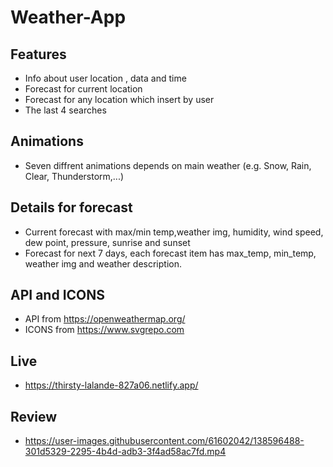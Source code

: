 # Weather-App

## **Features**
- Info about user location , data and time
- Forecast for current location
- Forecast for any location which insert by user
- The last 4 searches

## **Animations**
- Seven diffrent animations depends on main weather (e.g. Snow, Rain, Clear, Thunderstorm,...)

## **Details for forecast**
- Current forecast with max/min temp,weather img, humidity, wind speed, dew point, pressure, sunrise and sunset
- Forecast for next 7 days, each forecast item has max_temp, min_temp, weather img and weather description.


## **API and ICONS**
- API from https://openweathermap.org/
- ICONS from https://www.svgrepo.com

## **Live**
- https://thirsty-lalande-827a06.netlify.app/

## **Review**
- https://user-images.githubusercontent.com/61602042/138596488-301d5329-2295-4b4d-adb3-3f4ad58ac7fd.mp4
